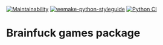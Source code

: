 [![Maintainability](https://api.codeclimate.com/v1/badges/16509fb7e02aabc97448/maintainability)](https://codeclimate.com/github/gitmaster1337/brainfuck-lvl1/maintainability)
[![wemake-python-styleguide](https://img.shields.io/badge/style-wemake-000000.svg)](https://github.com/wemake-services/wemake-python-styleguide)
[![Python CI](https://github.com/gitmaster1337/brainfuck-lvl1/actions/workflows/pyci.yml/badge.svg)](https://github.com/gitmaster1337/brainfuck-lvl1/actions/workflows/pyci.yml)
# Brainfuck games package
